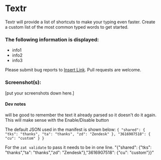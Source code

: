 # Textr

Textr will provide a list of shortcuts to make your typing even faster.
Create a custom list of the most common typed words to get started.

### The following information is displayed:

* info1
* info2
* info3

Please submit bug reports to [Insert Link](). Pull requests are welcome.

### Screenshot(s):
[put your screenshots down here.]


#### Dev notes

will be good to remember the text it already parsed so it doesn't do it again.
This will make sense with the Enable/Disable button

The default JSON used in the manifest is shown below:
`{
  "shared": {
    "tks": "thanks",
    "ta": "thanks",
    "zd": "Zendesk"
  },
  "3616907518": {
    "cu": "custom"
  }
}`

For the `zat validate` to pass it needs to be in one line.
"{\"shared\": {\"tks\": \"thanks\",\"ta\": \"thanks\",\"zd\": \"Zendesk\"},\"3616907518\": {\"cu\": \"custom\"}}"
